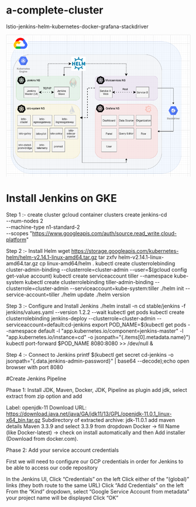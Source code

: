 # a-complete-cluster
Istio-jenkins-helm-kubernetes-docker-grafana-stackdriver

![alt text](https://github.com/Hitman007IN/a-complete-cluster/blob/master/architectural_diagram.png)

# Install Jenkins on GKE

Step 1 :- create cluster
gcloud container clusters create jenkins-cd \
--num-nodes 2 \
--machine-type n1-standard-2 \
--scopes "https://www.googleapis.com/auth/source.read_write,cloud-platform"

Step 2 :- Install Helm
wget https://storage.googleapis.com/kubernetes-helm/helm-v2.14.1-linux-amd64.tar.gz
tar zxfv helm-v2.14.1-linux-amd64.tar.gz
cp linux-amd64/helm .
kubectl create clusterrolebinding cluster-admin-binding --clusterrole=cluster-admin --user=$(gcloud config get-value account)
kubectl create serviceaccount tiller --namespace kube-system
kubectl create clusterrolebinding tiller-admin-binding --clusterrole=cluster-admin --serviceaccount=kube-system:tiller
./helm init --service-account=tiller
./helm update
./helm version

Step 3 :- Configure and Install Jenkins
./helm install -n cd stable/jenkins -f jenkins/values.yaml --version 1.2.2 --wait
kubectl get pods
kubectl create clusterrolebinding jenkins-deploy --clusterrole=cluster-admin --serviceaccount=default:cd-jenkins
export POD_NAME=$(kubectl get pods --namespace default -l "app.kubernetes.io/component=jenkins-master" -l "app.kubernetes.io/instance=cd" -o jsonpath="{.items[0].metadata.name}")
kubectl port-forward $POD_NAME 8080:8080 >> /dev/null &

Step 4 :- Connect to Jenkins
printf $(kubectl get secret cd-jenkins -o jsonpath="{.data.jenkins-admin-password}" | base64 --decode);echo
open browser with port 8080 

#Create Jenkins Pipeline

Phase 1: Install JDK, Maven, Docker, JDK, Pipeline as plugin add jdk, select extract from zip option and add

Label: openjdk-11
Download URL: https://download.java.net/java/GA/jdk11/13/GPL/openjdk-11.0.1_linux-x64_bin.tar.gz
Subdirectory of extracted archive: jdk-11.0.1
add maven details Maven 3.3.9 and select 3.3.9 from dropdown
Docker -> fill Name (like Docker-latest) -> check on install automatically and then Add installer (Download from docker.com).

Phase 2: Add your service account credentials

First we will need to configure our GCP credentials in order for Jenkins to be able to access our code repository

In the Jenkins UI, Click “Credentials” on the left
Click either of the “(global)” links (they both route to the same URL)
Click “Add Credentials” on the left
From the “Kind” dropdown, select “Google Service Account from metadata”
your project name will be displayed
Click “OK”
